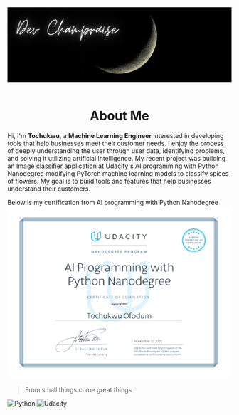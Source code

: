 <img src="assets/Champraise.png" alt="Champraise">
<br>
<br>
<h1 align='center'>About Me</h1>
Hi, I'm <b>Tochukwu</b>, a <b>Machine Learning Engineer</b> interested in developing tools that help businesses meet their customer needs. I enjoy the process of deeply understanding the user through user data, identifying problems, and solving it utilizing artificial intelligence. My recent project was building an Image classifier application at Udacity's AI programming with Python Nanodegree modifying PyTorch machine learning models to classify spices of flowers. My goal is to build tools and features that help businesses understand their customers.

Below is my certification from AI programming with Python Nanodegree
<img src="assets/Cert 2.png" alt="Champraise">

>From small things come great things

![Python](https://img.shields.io/badge/python-3670A0?style=for-the-badge&logo=python&logoColor=ffdd54)  ![Udacity](https://img.shields.io/badge/Udacity-grey?style=for-the-badge&logo=udacity&logoColor=15B8E6)
